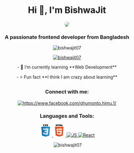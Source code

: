 <h1 align="center">Hi 👋, I'm BishwaJit</h1>

<div align="center">
<img src="https://avatars.githubusercontent.com/u/121635163?v=4" align="center" style=" border-radius: 50%;" />
</div>  
<h3 align="center">A passionate frontend developer from Bangladesh</h3>

<p align="center"> <img src="https://komarev.com/ghpvc/?username=bishwajit07&label=Profile%20views&color=0e75b6&style=flat" alt="bishwajit07" /> </p>

<p align="center"> <a href="https://github.com/ryo-ma/github-profile-trophy"><img src="https://github-profile-trophy.vercel.app/?username=bishwajit07" alt="bishwajit07" /></a> </p>

<p  align="center">
- 🌱 I’m currently learning **Web Development**
</p>
<p  align="center">
- ⚡ Fun fact **I think I am crazy about learning** 
</p>
<h3 align="center">Connect with me:</h3>
<p align="center">
<a  href="https://fb.com/https://www.facebook.com/ghumonto.himu.1/" target="blank"><img align="center" src="https://raw.githubusercontent.com/rahuldkjain/github-profile-readme-generator/master/src/images/icons/Social/facebook.svg" alt="https://www.facebook.com/ghumonto.himu.1/" height="30" width="40" /></a>
</p>

<h3 align="center">Languages and Tools:</h3>
<p align="center"> <a href="https://www.w3schools.com/css/" target="_blank" rel="noreferrer"> <img src="https://raw.githubusercontent.com/devicons/devicon/master/icons/css3/css3-original-wordmark.svg" alt="css3" width="40" height="40"/> </a> <a href="https://www.w3.org/html/" target="_blank" rel="noreferrer"> <img src="https://raw.githubusercontent.com/devicons/devicon/master/icons/html5/html5-original-wordmark.svg" alt="html5" width="40" height="40"/>  <img src="https://icongr.am/devicon/javascript-original.svg?size=128&color=currentColor" alt="JS" width="40" height="40"/>  <img src="https://icongr.am/devicon/react-original.svg?size=128&color=currentColor" alt="React" width="40" height="40"/> </a> </p>

<p  align="center" >&nbsp;<img align="center" src="https://github-readme-stats.vercel.app/api?username=bishwajit07&show_icons=true&locale=en" alt="bishwajit07" /></p>
